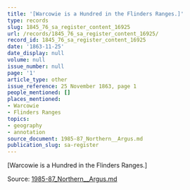 ```yaml
---
title: '[Warcowie is a Hundred in the Flinders Ranges.]'
type: records
slug: 1845_76_sa_register_content_16925
url: /records/1845_76_sa_register_content_16925/
record_id: 1845_76_sa_register_content_16925
date: '1863-11-25'
date_display: null
volume: null
issue_number: null
page: '1'
article_type: other
issue_reference: 25 November 1863, page 1
people_mentioned: []
places_mentioned:
- Warcowie
- Flinders Ranges
topics:
- geography
- annotation
source_document: 1985-87_Northern__Argus.md
publication_slug: sa-register
---
```


[Warcowie is a Hundred in the Flinders Ranges.]

Source: [1985-87_Northern__Argus.md](/downloads/markdown/1985-87_Northern__Argus.md)
